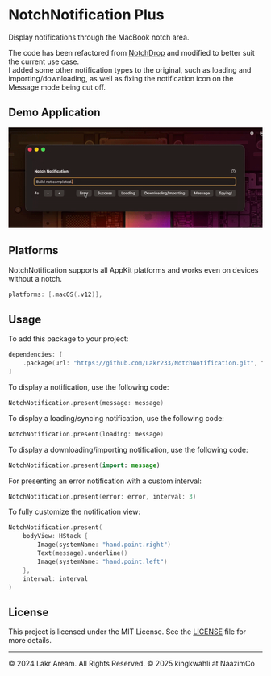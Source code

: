 # NotchNotification Plus

Display notifications through the MacBook notch area.

The code has been refactored from [NotchDrop](https://github.com/Lakr233/NotchDrop) and modified to better suit the current use case.
</br>
I added some other notification types to the original, such as loading and importing/downloading, as well as fixing the notification icon on the Message mode being cut off.

## Demo Application
![Demo](./Example/example.gif)

## Platforms

NotchNotification supports all AppKit platforms and works even on devices without a notch.

```swift
platforms: [.macOS(.v12)],
```

## Usage

To add this package to your project:

```swift
dependencies: [
    .package(url: "https://github.com/Lakr233/NotchNotification.git", from: "1.1.0"),
]
```

To display a notification, use the following code:

```swift
NotchNotification.present(message: message)
```

To display a loading/syncing notification, use the following code:

```swift
NotchNotification.present(loading: message)
```

To display a downloading/importing notification, use the following code:

```swift
NotchNotification.present(import: message)
```

For presenting an error notification with a custom interval:

```swift
NotchNotification.present(error: error, interval: 3)
```

To fully customize the notification view:

```swift
NotchNotification.present(
    bodyView: HStack {
        Image(systemName: "hand.point.right")
        Text(message).underline()
        Image(systemName: "hand.point.left")
    },
    interval: interval
)
```

## License

This project is licensed under the MIT License. See the [LICENSE](LICENSE) file for more details.

---

© 2024 Lakr Aream. All Rights Reserved.
© 2025 kingkwahli at NaazimCo
